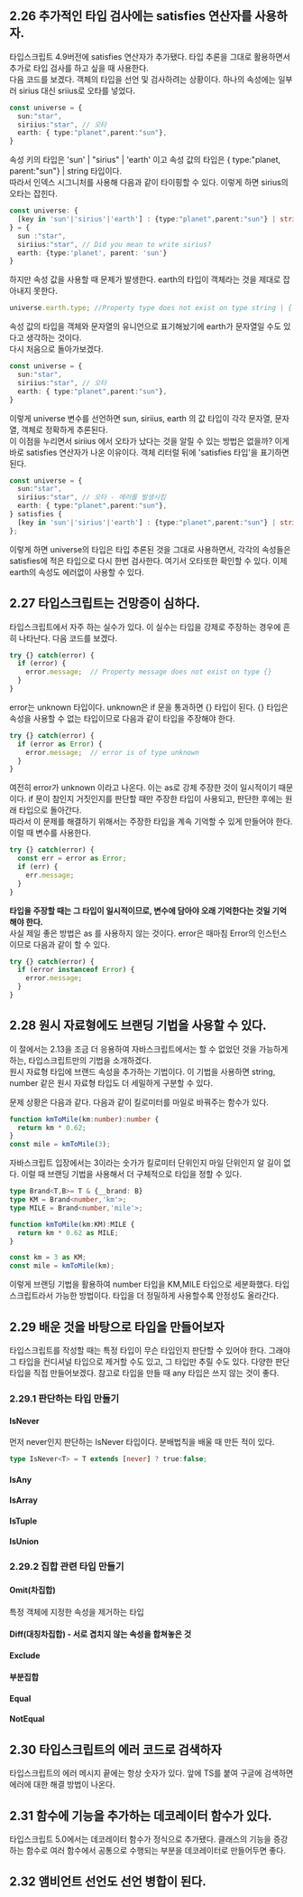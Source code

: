 ## 2.26 추가적인 타입 검사에는 satisfies 연산자를 사용하자.
타입스크립트 4.9버전에 satisfies 연산자가 추가됐다. 타입 추론을 그대로 활용하면서 추가로 타입 검사를 하고 싶을 때 사용한다.  
다음 코드를 보겠다. 객체의 타입을 선언 및 검사하려는 상황이다. 하나의 속성에는 일부러 sirius 대신 sriius로 오타를 넣었다.
```typescript
const universe = {
  sun:"star",
  siriius:"star", // 오타
  earth: { type:"planet",parent:"sun"},
}
```
속성 키의 타입은 'sun' | "sirius" | 'earth' 이고 속성 값의 타입은 { type:"planet, parent:"sun"} | string 타입이다.  
따라서 인덱스 시그니처를 사용해 다음과 같이 타이핑할 수 있다. 이렇게 하면 sirius의 오타는 잡힌다.
```typescript
const universe: {
  [key in 'sun'|'sirius'|'earth'] : {type:"planet",parent:"sun"} | string
} = {
  sun :"star",
  siriius:"star", // Did you mean to write sirius?
  earth: {type:'planet', parent: 'sun'}
}
```
하지만 속성 값을 사용할 때 문제가 발생한다. earth의 타입이 객체라는 것을 제대로 잡아내지 못한다.
```typescript
universe.earth.type; //Property type does not exist on type string | { type: "planet"; parent: "sun"; } Property type does not exist on type string
```
속성 값의 타입을 객체와 문자열의 유니언으로 표기해놨기에 earth가 문자열일 수도 있다고 생각하는 것이다.  
다시 처음으로 돌아가보겠다.
```typescript
const universe = {
  sun:"star",
  siriius:"star", // 오타
  earth: { type:"planet",parent:"sun"},
}
```
이렇게 universe 변수를 선언하면 sun, siriius, earth 의 값 타입이 각각 문자열, 문자열, 객체로 정확하게 추론된다.  
이 이점을 누리면서 siriius 에서 오타가 났다는 것을 알릴 수 있는 방법은 없을까? 이게 바로 satisfies 연산자가 나온 이유이다. 객체 리터럴 뒤에
'satisfies 타입'을 표기하면 된다.
```typescript
const universe = {
  sun:"star",
  siriius:"star", // 오타 - 에러를 발생시킴
  earth: { type:"planet",parent:"sun"},
} satisfies {
  [key in 'sun'|'sirius'|'earth'] : {type:"planet",parent:"sun"} | string
};
```
이렇게 하면 universe의 타입은 타입 추론된 것을 그대로 사용하면서, 각각의 속성들은 satisfies에 적은 타입으로 다시 한번 검사한다. 여기서 오타또한 확인할 수 있다.
이제 earth의 속성도 에러없이 사용할 수 있다.

## 2.27 타입스크립트는 건망증이 심하다.
타입스크립트에서 자주 하는 실수가 있다. 이 실수는 타입을 강제로 주장하는 경우에 흔히 나타난다. 다음 코드를 보겠다.
```typescript
try {} catch(error) {
  if (error) {
    error.message;  // Property message does not exist on type {}
  }
}
```
error는 unknown 타입이다. unknown은 if 문을 통과하면 {} 타입이 된다. {} 타입은 속성을 사용할 수 없는 타입이므로 다음과 같이 타입을 주장해야 한다.
```typescript
try {} catch(error) {
  if (error as Error) {
    error.message;  // error is of type unknown
  }
}
```
여전히 error가 unknown 이라고 나온다. 이는 as로 강제 주장한 것이 일시적이기 때문이다. if 문이 참인지 거짓인지를 판단할 때만 주장한 타입이 사용되고, 판단한 후에는
원래 타입으로 돌아간다.  
따라서 이 문제를 해결하기 위해서는 주장한 타입을 계속 기억할 수 있게 만들어야 한다. 이럴 때 변수를 사용한다.
```typescript
try {} catch(error) {
  const err = error as Error;
  if (err) {
    err.message;
  }
}
```
**타입을 주장할 때는 그 타입이 일시적이므로, 변수에 담아야 오래 기억한다는 것일 기억해야 한다.**  
사실 제일 좋은 방법은 as 를 사용하지 않는 것이다. error은 때마침 Error의 인스턴스이므로 다음과 같이 할 수 있다.
```typescript
try {} catch(error) {
  if (error instanceof Error) {
    error.message;
  }
}
```

## 2.28 원시 자료형에도 브랜딩 기법을 사용할 수 있다.
이 절에서는 2.13을 조금 더 응용하여 자바스크립트에서는 할 수 없었던 것을 가능하게 하는, 타입스크립트만의 기법을 소개하겠다.  
원시 자료형 타입에 브랜드 속성을 추가하는 기법이다. 이 기법을 사용하면 string, number 같은 원시 자료형 타입도 더 세밀하게 구분할 수 있다.  
  
문제 상황은 다음과 같다. 다음과 같이 킬로미터를 마일로 바꿔주는 함수가 있다.
```typescript
function kmToMile(km:number):number {
  return km * 0.62;
}
const mile = kmToMile(3);
```
자바스크립트 입장에서는 3이라는 숫가가 킬로미터 단위인지 마일 단위인지 알 길이 없다. 이럴 때 브랜딩 기법을 사용해서 더 구체적으로 타입을 정할 수 있다.
```typescript
type Brand<T,B>= T & {__brand: B}
type KM = Brand<number,'km'>;
type MILE = Brand<number,'mile'>;

function kmToMile(km:KM):MILE {
  return km * 0.62 as MILE;
}

const km = 3 as KM;
const mile = kmToMile(km);
```
이렇게 브랜딩 기법을 활용하여 number 타입을 KM,MILE 타입으로 세분화했다. 타입스크립트라서 가능한 방법이다. 타입을 더 정밀하게 사용할수록 안정성도 올라간다.

## 2.29 배운 것을 바탕으로 타입을 만들어보자
타입스크립트를 작성할 때는 특정 타입이 무슨 타입인지 판단할 수 있어야 한다. 그래야 그 타입을 컨디셔널 타입으로 제거할 수도 있고, 그 타입만 추릴 수도 있다.
다양한 판단 타입을 직접 만들어보겠다. 참고로 타입을 만들 때 any 타입은 쓰지 않는 것이 좋다.

### 2.29.1 판단하는 타입 만들기

#### IsNever
먼저 never인지 판단하는 IsNever 타입이다. 분배법칙을 배울 때 만든 적이 있다.
```typescript
type IsNever<T> = T extends [never] ? true:false;
```
#### IsAny
#### IsArray
#### IsTuple
#### IsUnion

### 2.29.2 집합 관련 타입 만들기
#### Omit(차집합)
특정 객체에 지정한 속성을 제거하는 타입
#### Diff(대칭차집합) - 서로 겹치지 않는 속성을 합쳐놓은 것
#### Exclude
#### 부분집합
#### Equal
#### NotEqual

## 2.30 타입스크립트의 에러 코드로 검색하자
타입스크립트의 에러 메시지 끝에는 항상 숫자가 있다. 앞에 TS를 붙여 구글에 검색하면 에러에 대한 해결 방법이 나온다.

## 2.31 함수에 기능을 추가하는 데코레이터 함수가 있다.
타입스크립트 5.0에서는 데코레이터 함수가 정식으로 추가됐다. 클래스의 기능을 증강하는 함수로 여러 함수에서 공통으로 수행되는 부분을 데코레이터로 만들어두면 좋다.

## 2.32 앰비언트 선언도 선언 병합이 된다.

























































